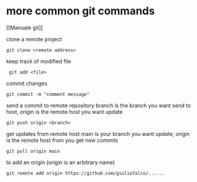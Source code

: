 # more common git commands
[[Manuale git]]

clone a remote project

	git clone <remote address>

keep track of modified file

	 git add <file>

commit changes

	git commit -m "comment message"

send a commit to remote repository
branch is the branch you want send to host, origin is the remote host you want update

	git push origin <branch> 
	
get updates from remote host
main is your branch you want update, origin is the remote host from you get new commits

	git pull origin main

to add an origin (origin is an arbitrary name)

	git remote add origin https://github.com/giuliofalco/......
